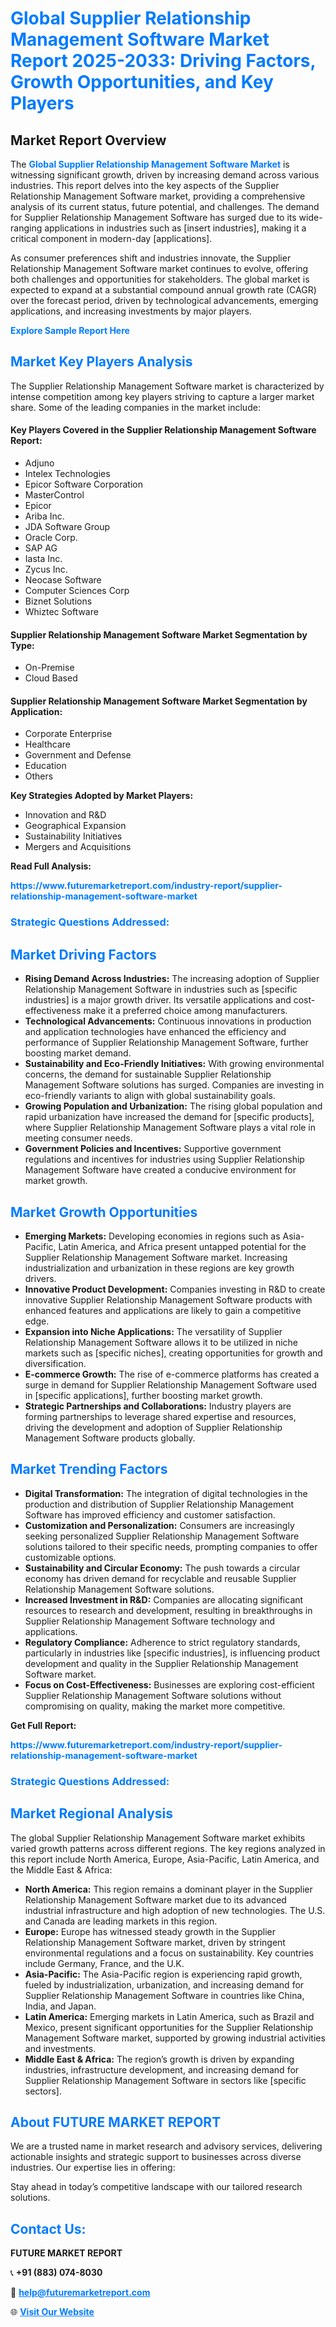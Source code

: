 <h1 style="color: #007BFF;">Global Supplier Relationship Management Software Market Report 2025-2033: Driving Factors, Growth Opportunities, and Key Players</h1>

<section id="overview">
<h2>Market Report Overview</h2>
<p>The <a href="https://www.futuremarketreport.com/industry-report/supplier-relationship-management-software-market" style="color: #007BFF; text-decoration: none;"><strong>Global Supplier Relationship Management Software Market</strong></a> is witnessing significant growth, driven by increasing demand across various industries. This report delves into the key aspects of the Supplier Relationship Management Software market, providing a comprehensive analysis of its current status, future potential, and challenges. The demand for Supplier Relationship Management Software has surged due to its wide-ranging applications in industries such as [insert industries], making it a critical component in modern-day [applications].</p>
<p>As consumer preferences shift and industries innovate, the Supplier Relationship Management Software market continues to evolve, offering both challenges and opportunities for stakeholders. The global market is expected to expand at a substantial compound annual growth rate (CAGR) over the forecast period, driven by technological advancements, emerging applications, and increasing investments by major players.</p>
</section>

<section id="overview">
<p><a href="https://www.futuremarketreport.com/request-sample/reportId=56932" style="color: #007BFF; text-decoration: none;"><strong>Explore Sample Report Here</strong></a></p>
</section>

<section id="key-players">
<h2 style="color: #007BFF;">Market Key Players Analysis</h2>
<p>The Supplier Relationship Management Software market is characterized by intense competition among key players striving to capture a larger market share. Some of the leading companies in the market include:</p>
<h4>Key Players Covered in the Supplier Relationship Management Software Report:</h4>
<ul><li>Adjuno</li><li>Intelex Technologies</li><li>Epicor Software Corporation</li><li>MasterControl</li><li>Epicor</li><li>Ariba Inc.</li><li>JDA Software Group</li><li>Oracle Corp.</li><li>SAP AG</li><li>Iasta Inc.</li><li>Zycus Inc.</li><li>Neocase Software</li><li>Computer Sciences Corp</li><li>Biznet Solutions</li><li>Whiztec Software</li></ul>
<h4>Supplier Relationship Management Software Market Segmentation by Type:</h4>
<ul><li>On-Premise</li><li>Cloud Based</li></ul>

<h4>Supplier Relationship Management Software Market Segmentation by Application:</h4>
<ul><li>Corporate Enterprise</li><li>Healthcare</li><li>Government and Defense</li><li>Education</li><li>Others</li></ul>
<p><strong>Key Strategies Adopted by Market Players:</strong></p>
<ul>
<li>Innovation and R&D</li>
<li>Geographical Expansion</li>
<li>Sustainability Initiatives</li>
<li>Mergers and Acquisitions</li>
</ul>
</section>

<section>
<p><strong>Read Full Analysis: </strong></p><a href="https://www.futuremarketreport.com/industry-report/supplier-relationship-management-software-market" style="color: #007BFF; text-decoration: none;"><strong>https://www.futuremarketreport.com/industry-report/supplier-relationship-management-software-market</strong></a>
<h3 style="color: #007BFF;">Strategic Questions Addressed:</h3>
</section>

<section id="driving-factors">
<h2 style="color: #007BFF;">Market Driving Factors</h2>
<ul>
<li><strong>Rising Demand Across Industries:</strong> The increasing adoption of Supplier Relationship Management Software in industries such as [specific industries] is a major growth driver. Its versatile applications and cost-effectiveness make it a preferred choice among manufacturers.</li>
<li><strong>Technological Advancements:</strong> Continuous innovations in production and application technologies have enhanced the efficiency and performance of Supplier Relationship Management Software, further boosting market demand.</li>
<li><strong>Sustainability and Eco-Friendly Initiatives:</strong> With growing environmental concerns, the demand for sustainable Supplier Relationship Management Software solutions has surged. Companies are investing in eco-friendly variants to align with global sustainability goals.</li>
<li><strong>Growing Population and Urbanization:</strong> The rising global population and rapid urbanization have increased the demand for [specific products], where Supplier Relationship Management Software plays a vital role in meeting consumer needs.</li>
<li><strong>Government Policies and Incentives:</strong> Supportive government regulations and incentives for industries using Supplier Relationship Management Software have created a conducive environment for market growth.</li>
</ul>
</section>

<section id="growth-opportunities">
<h2 style="color: #007BFF;">Market Growth Opportunities</h2>
<ul>
<li><strong>Emerging Markets:</strong> Developing economies in regions such as Asia-Pacific, Latin America, and Africa present untapped potential for the Supplier Relationship Management Software market. Increasing industrialization and urbanization in these regions are key growth drivers.</li>
<li><strong>Innovative Product Development:</strong> Companies investing in R&D to create innovative Supplier Relationship Management Software products with enhanced features and applications are likely to gain a competitive edge.</li>
<li><strong>Expansion into Niche Applications:</strong> The versatility of Supplier Relationship Management Software allows it to be utilized in niche markets such as [specific niches], creating opportunities for growth and diversification.</li>
<li><strong>E-commerce Growth:</strong> The rise of e-commerce platforms has created a surge in demand for Supplier Relationship Management Software used in [specific applications], further boosting market growth.</li>
<li><strong>Strategic Partnerships and Collaborations:</strong> Industry players are forming partnerships to leverage shared expertise and resources, driving the development and adoption of Supplier Relationship Management Software products globally.</li>
</ul>
</section>

<section id="trending-factors">
<h2 style="color: #007BFF;">Market Trending Factors</h2>
<ul>
<li><strong>Digital Transformation:</strong> The integration of digital technologies in the production and distribution of Supplier Relationship Management Software has improved efficiency and customer satisfaction.</li>
<li><strong>Customization and Personalization:</strong> Consumers are increasingly seeking personalized Supplier Relationship Management Software solutions tailored to their specific needs, prompting companies to offer customizable options.</li>
<li><strong>Sustainability and Circular Economy:</strong> The push towards a circular economy has driven demand for recyclable and reusable Supplier Relationship Management Software solutions.</li>
<li><strong>Increased Investment in R&D:</strong> Companies are allocating significant resources to research and development, resulting in breakthroughs in Supplier Relationship Management Software technology and applications.</li>
<li><strong>Regulatory Compliance:</strong> Adherence to strict regulatory standards, particularly in industries like [specific industries], is influencing product development and quality in the Supplier Relationship Management Software market.</li>
<li><strong>Focus on Cost-Effectiveness:</strong> Businesses are exploring cost-efficient Supplier Relationship Management Software solutions without compromising on quality, making the market more competitive.</li>
</ul>
</section>

<section>
<p><strong>Get Full Report: </strong></p><a href="https://www.futuremarketreport.com/industry-report/supplier-relationship-management-software-market" style="color: #007BFF; text-decoration: none;"><strong>https://www.futuremarketreport.com/industry-report/supplier-relationship-management-software-market</strong></a>
<h3 style="color: #007BFF;">Strategic Questions Addressed:</h3>
</section>


<section id="regional-analysis">
<h2 style="color: #007BFF;">Market Regional Analysis</h2>
<p>The global Supplier Relationship Management Software market exhibits varied growth patterns across different regions. The key regions analyzed in this report include North America, Europe, Asia-Pacific, Latin America, and the Middle East & Africa:</p>
<ul>
<li><strong>North America:</strong> This region remains a dominant player in the Supplier Relationship Management Software market due to its advanced industrial infrastructure and high adoption of new technologies. The U.S. and Canada are leading markets in this region.</li>
<li><strong>Europe:</strong> Europe has witnessed steady growth in the Supplier Relationship Management Software market, driven by stringent environmental regulations and a focus on sustainability. Key countries include Germany, France, and the U.K.</li>
<li><strong>Asia-Pacific:</strong> The Asia-Pacific region is experiencing rapid growth, fueled by industrialization, urbanization, and increasing demand for Supplier Relationship Management Software in countries like China, India, and Japan.</li>
<li><strong>Latin America:</strong> Emerging markets in Latin America, such as Brazil and Mexico, present significant opportunities for the Supplier Relationship Management Software market, supported by growing industrial activities and investments.</li>
<li><strong>Middle East & Africa:</strong> The region’s growth is driven by expanding industries, infrastructure development, and increasing demand for Supplier Relationship Management Software in sectors like [specific sectors].</li>
</ul>
</section>

<footer>
<h2 style="color: #007BFF;">About FUTURE MARKET REPORT</h2>
<p>We are a trusted name in market research and advisory services, delivering actionable insights and strategic support to businesses across diverse industries. Our expertise lies in offering:</p>

<p>Stay ahead in today’s competitive landscape with our tailored research solutions.</p>

<h2 style="color: #007BFF;">Contact Us:</h2>
<p><strong>FUTURE MARKET REPORT</strong></p>
<p>📞 <strong>+91 (883) 074-8030</strong></p>
<p>📧 <strong><a href="mailto:help@futuremarketreport.com" style="color: #007BFF;">help@futuremarketreport.com</a></strong></p>
<p>🌐 <strong><a href="https://www.futuremarketreport.com/" style="color: #007BFF;">Visit Our Website</a></strong></p>
</footer>